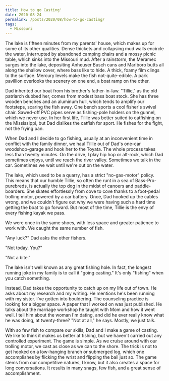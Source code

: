 ```yaml
---
title: How to go Casting'
date: 2020-08-24
permalink: /posts/2020/08/how-to-go-casting/
tags:
  - Missouri
---
```


The lake is fifteen minutes from my parents' house, which makes up for some of its other
qualities. Dense thickets and collapsing mud walls encircle the water, interrupted by abandoned
camping chairs and a mossy picnic table, which sinks into the Missouri mud. After a rainstorm, the
Meramec surges into the lake, depositing Anheuser Busch cans and Marlboro butts all along the
shallow cover, where bass like to hide. A thick, foamy film clings to the surface. Mercury levels
make the fish not-quite-edible. A park pavillion overlooks the scenery on one end, a boat ramp on
the other.

Dad inherited our boat from his brother's father-in-law. "Tillie," as the old patriarch dubbed her,
comes from modest bass boat stock. She has three wooden benches and an aluminum hull, which tends
to amplify our footsteps, scaring the fish away. One bench sports a cool fisher's swivel
chair. Sawed-off PVC pipes serve as fishing-pole holders on the gunnel, which we never use. In her
first life, Tillie was better suited to catfishing on the Mississippi, but Dad dislikes the catfish
for sport. He fishes for the fight, not the frying pan.

When Dad and I decide to go fishing, usually at an inconvenient time in conflict with the family
dinner, we haul Tillie out of Dad's one-car woodshop-garage and hook her to the Toyata. The whole
process takes less than twenty minutes. On the drive, I play hip hop or alt-rock, which Dad
sometimes enjoys, until we reach the river valley. Sometimes we talk in the car. Sometimes we wait
until we're out on the water.

The lake, which used to be a quarry, has a strict "no-gas-motor" policy. This means that our humble
Tillie, so often the runt in a sea of Bass-Pro-purebreds, is actually the top dog in the midst of
canoers and paddle-boarders. She skates effortlessly from cove to cove thanks to a foot-pedal
trolling motor, powered by a car battery. Once, Dad hooked up the cables wrong, and we couldn't
figure out why we were having such a hard time getting the boat to go forward. But most of the
time, Tillie is the envy of every fishing kayak we pass.

We were once in the same shoes, with less space and greater patience to work with. We caught the
same number of fish.

"Any luck?" Dad asks the other fishers.

"Not today. You?"

"Not a bite."

The lake isn't well known as any great fishing hole. In fact, the longest running joke in my family
is to call it "going casting." It's only "fishing" when you catch something.

Instead, Dad takes the opportunity to catch up on my life out of town. He asks about my research
and my writing. He mentions he's been running with my sister. I've gotten into bouldering. The
counseling practice is looking for a bigger space. A paper that I worked on was just published. He
talks about the marriage workshop he taught with Mom and how it went well. I tell him about the
woman I'm dating, and did he ever really know what he was doing, at twenty-three? "Not at all," he
says. Mostly, we just talk.

With so few fish to compare our skills, Dad and I make a game of casting. We like to think it makes
us better at fishing, but we haven't carried out any controlled experiment. The game is simple. As
we cruise around with our trolling motor, we cast as close as we can to the shore. The trick is not
to get hooked on a low-hanging branch or submerged log, which one accomplishes by flicking the
wrist and flipping the bail just so. The game stems from our competitive natures, I know, but it
also creates a space for long conversations. It results in many snags, few fish, and a great sense
of accomplishment.
